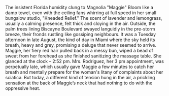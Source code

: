 The insistent Florida humidity clung to Magnolia "Maggie" Bloom like a damp towel, even with the ceiling fans whirring at full speed in her small bungalow studio, "Kneaded Relief."  The scent of lavender and lemongrass, usually a calming presence, felt thick and cloying in the air.  Outside, the palm trees lining Biscayne Boulevard swayed languidly in the pre-storm breeze, their fronds rustling like gossiping neighbours. It was a Tuesday afternoon in late August, the kind of day in Miami where the sky held its breath, heavy and grey, promising a deluge that never seemed to arrive. Maggie, her fiery red hair pulled back in a messy bun, wiped a bead of sweat from her forehead as she finished sanitizing the massage table.  She glanced at the clock – 2:52 pm.  Mrs. Rodriguez, her 3 pm appointment, was perpetually late, which usually gave Maggie a few minutes to catch her breath and mentally prepare for the woman's litany of complaints about her sciatica. But today, a different kind of tension hung in the air, a prickling sensation at the back of Maggie’s neck that had nothing to do with the oppressive heat.
